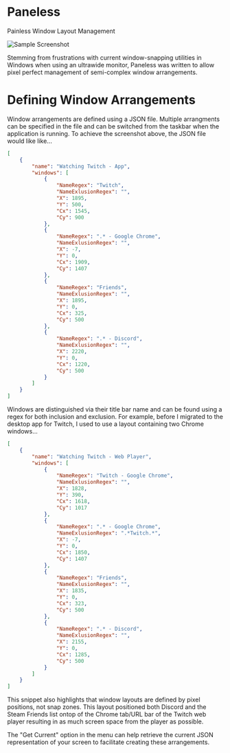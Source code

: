 # Paneless

Painless Window Layout Management

![Sample Screenshot](https://i.imgur.com/JOCL93T.jpg)

Stemming from frustrations with current window-snapping utilities in Windows when using an ultrawide monitor, Paneless was written to allow pixel perfect management of semi-complex window arrangements.

# Defining Window Arrangements

Window arrangements are defined using a JSON file.  Multiple arrangments can be specified in the file and can be switched from the taskbar when the application is running.  To achieve the screenshot above, the JSON file would like like...

```json
[
    {
        "name": "Watching Twitch - App",
        "windows": [
            {
                "NameRegex": "Twitch",
                "NameExlusionRegex": "",
                "X": 1895,
                "Y": 500,
                "Cx": 1545,
                "Cy": 900
            },
            {
                "NameRegex": ".* - Google Chrome",
                "NameExlusionRegex": "",
                "X": -7,
                "Y": 0,
                "Cx": 1909,
                "Cy": 1407
            },
            {
                "NameRegex": "Friends",
                "NameExlusionRegex": "",
                "X": 1895,
                "Y": 0,
                "Cx": 325,
                "Cy": 500
            },
            {
                "NameRegex": ".* - Discord",
                "NameExlusionRegex": "",
                "X": 2220,
                "Y": 0,
                "Cx": 1220,
                "Cy": 500
            }
        ]
    }
]
```

Windows are distinguished via their title bar name and can be found using a regex for both inclusion and exclusion.  For example, before I migrated to the desktop app for Twitch, I used to use a layout containing two Chrome windows...

```json
[
    {
        "name": "Watching Twitch - Web Player",
        "windows": [
            {
                "NameRegex": "Twitch - Google Chrome",
                "NameExlusionRegex": "",
                "X": 1828,
                "Y": 390,
                "Cx": 1618,
                "Cy": 1017
            },
            {
                "NameRegex": ".* - Google Chrome",
                "NameExlusionRegex": ".*Twitch.*",
                "X": -7,
                "Y": 0,
                "Cx": 1850,
                "Cy": 1407
            },
            {
                "NameRegex": "Friends",
                "NameExlusionRegex": "",
                "X": 1835,
                "Y": 0,
                "Cx": 323,
                "Cy": 500
            },
            {
                "NameRegex": ".* - Discord",
                "NameExlusionRegex": "",
                "X": 2155,
                "Y": 0,
                "Cx": 1285,
                "Cy": 500
            }
        ]
    }
]
```

This snippet also highlights that window layouts are defined by pixel positions, not snap zones.  This layout positioned both Discord and the Steam Friends list ontop of the Chrome tab/URL bar of the Twitch web player resulting in as much screen space from the player as possible.

The "Get Current" option in the menu can help retrieve the current JSON representation of your screen to facilitate creating these arrangements.
